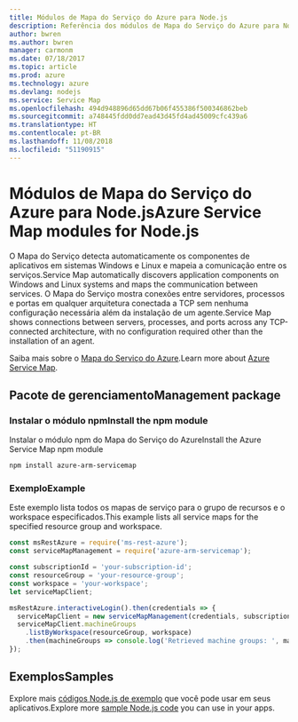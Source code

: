 ```yaml
---
title: Módulos de Mapa do Serviço do Azure para Node.js
description: Referência dos módulos de Mapa do Serviço do Azure para Node.js
author: bwren
ms.author: bwren
manager: carmonm
ms.date: 07/18/2017
ms.topic: article
ms.prod: azure
ms.technology: azure
ms.devlang: nodejs
ms.service: Service Map
ms.openlocfilehash: 494d948896d65dd67b06f455386f500346862beb
ms.sourcegitcommit: a748445fdd0dd7ead43d45fd4ad45009cfc439a6
ms.translationtype: HT
ms.contentlocale: pt-BR
ms.lasthandoff: 11/08/2018
ms.locfileid: "51190915"
---
```

# <a name="azure-service-map-modules-for-nodejs"></a><span data-ttu-id="e1b73-103">Módulos de Mapa do Serviço do Azure para Node.js</span><span class="sxs-lookup"><span data-stu-id="e1b73-103">Azure Service Map modules for Node.js</span></span>

<span data-ttu-id="e1b73-104">O Mapa do Serviço detecta automaticamente os componentes de aplicativos em sistemas Windows e Linux e mapeia a comunicação entre os serviços.</span><span class="sxs-lookup"><span data-stu-id="e1b73-104">Service Map automatically discovers application components on Windows and Linux systems and maps the communication between services.</span></span> <span data-ttu-id="e1b73-105">O Mapa do Serviço mostra conexões entre servidores, processos e portas em qualquer arquitetura conectada a TCP sem nenhuma configuração necessária além da instalação de um agente.</span><span class="sxs-lookup"><span data-stu-id="e1b73-105">Service Map shows connections between servers, processes, and ports across any TCP-connected architecture, with no configuration required other than the installation of an agent.</span></span>

<span data-ttu-id="e1b73-106">Saiba mais sobre o [Mapa do Serviço do Azure](https://docs.microsoft.com/azure/operations-management-suite/operations-management-suite-service-map).</span><span class="sxs-lookup"><span data-stu-id="e1b73-106">Learn more about [Azure Service Map](https://docs.microsoft.com/azure/operations-management-suite/operations-management-suite-service-map).</span></span>

## <a name="management-package"></a><span data-ttu-id="e1b73-107">Pacote de gerenciamento</span><span class="sxs-lookup"><span data-stu-id="e1b73-107">Management package</span></span>

### <a name="install-the-npm-module"></a><span data-ttu-id="e1b73-108">Instalar o módulo npm</span><span class="sxs-lookup"><span data-stu-id="e1b73-108">Install the npm module</span></span>

<span data-ttu-id="e1b73-109">Instalar o módulo npm do Mapa do Serviço do Azure</span><span class="sxs-lookup"><span data-stu-id="e1b73-109">Install the Azure Service Map npm module</span></span>

```bash
npm install azure-arm-servicemap
```

### <a name="example"></a><span data-ttu-id="e1b73-110">Exemplo</span><span class="sxs-lookup"><span data-stu-id="e1b73-110">Example</span></span>

<span data-ttu-id="e1b73-111">Este exemplo lista todos os mapas de serviço para o grupo de recursos e o workspace especificados.</span><span class="sxs-lookup"><span data-stu-id="e1b73-111">This example lists all service maps for the specified resource group and workspace.</span></span>

```javascript
const msRestAzure = require('ms-rest-azure');
const serviceMapManagement = require('azure-arm-servicemap');

const subscriptionId = 'your-subscription-id';
const resourceGroup = 'your-resource-group';
const workspace = 'your-workspace';
let serviceMapClient;

msRestAzure.interactiveLogin().then(credentials => {
  serviceMapClient = new serviceMapManagement(credentials, subscriptionId);
  serviceMapClient.machineGroups
    .listByWorkspace(resourceGroup, workspace)
    .then(machineGroups => console.log('Retrieved machine groups: ', machineGroups));
});
```

## <a name="samples"></a><span data-ttu-id="e1b73-112">Exemplos</span><span class="sxs-lookup"><span data-stu-id="e1b73-112">Samples</span></span>

<span data-ttu-id="e1b73-113">Explore mais [códigos Node.js de exemplo](https://azure.microsoft.com/resources/samples/?platform=nodejs) que você pode usar em seus aplicativos.</span><span class="sxs-lookup"><span data-stu-id="e1b73-113">Explore more [sample Node.js code](https://azure.microsoft.com/resources/samples/?platform=nodejs) you can use in your apps.</span></span>
